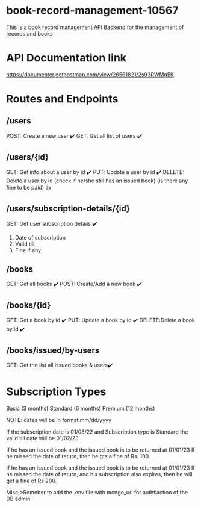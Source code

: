 # book-record-management-10567

This is a book record management API Backend for the management of records and books

# API Documentation link
 https://documenter.getpostman.com/view/26561821/2s93RWMqEK

# Routes and Endpoints

## /users

POST: Create a new user ✔️
GET: Get all list of users ✔️

## /users/{id}

GET: Get info about a user by id  ✔️
PUT: Update a user by id  ✔️
DELETE: Delete a user by id (check if he/she still has an issued book) (is there any fine to be paid) 👍

## /users/subscription-details/{id}

GET: Get user subscription details ✔️

1. Date of subscription
2. Valid till
3. Fine if any

## /books

GET: Get all books ✔️
POST: Create/Add a new book ✔️

## /books/{id}

GET: Get a book by id ✔️
PUT: Update a book by id ✔️
DELETE:Delete a book by id ✔️

## /books/issued/by-users

GET: Get the list all issued books & users✔️


# Subscription Types

Basic (3 months)
Standard (6 months)
Premium (12 months)

NOTE: dates will be in format mm/dd/yyyy

If the subscription date is 01/08/22
and Subscription type is Standard
the valid till date will be 01/02/23

If he has an issued book and the issued book is to be returned at 01/01/23
If he missed the date of return, then he gts a fine of Rs. 100.

If he has an issued book and the issued book is to be returned at 01/01/23
If he missed the date of return, and his subscription also expires, then he will get a fine of Rs 200. 





Misc;>Remeber to add the .env file with mongo_uri for authtiaction of the DB admin
